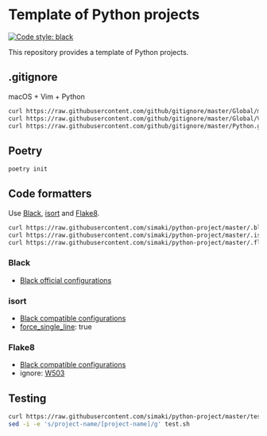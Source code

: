 # Template of Python projects

[![Code style: black](https://img.shields.io/badge/code%20style-black-000000.svg)](https://github.com/psf/black)

This repository provides a template of Python projects.

## .gitignore

macOS + Vim + Python

```sh
curl https://raw.githubusercontent.com/github/gitignore/master/Global/macOS.gitignore > .gitignore
curl https://raw.githubusercontent.com/github/gitignore/master/Global/Vim.gitignore >> .gitignore
curl https://raw.githubusercontent.com/github/gitignore/master/Python.gitignore >> .gitignore
```

## Poetry

```sh
poetry init
```

## Code formatters

Use [Black](https://github.com/psf/black), [isort](https://github.com/PyCQA/isort) and [Flake8](https://flake8.pycqa.org/en/latest/).

```sh
curl https://raw.githubusercontent.com/simaki/python-project/master/.black > pyproject.toml
curl https://raw.githubusercontent.com/simaki/python-project/master/.isort > pyproject.toml
curl https://raw.githubusercontent.com/simaki/python-project/master/.flake8 >> .flake8
```

### Black

* [Black official configurations](https://github.com/psf/black#pyprojecttoml)

### isort

* [Black compatible configurations](https://github.com/psf/black/blob/master/docs/compatible_configs.md#isort)
* [force_single_line](https://pycqa.github.io/isort/docs/configuration/options/#force-single-line): true

### Flake8

* [Black compatible configurations](https://github.com/psf/black/blob/master/docs/compatible_configs.md#isort)
* ignore: [W503](https://www.flake8rules.com/rules/W503.html)

## Testing

```sh
curl https://raw.githubusercontent.com/simaki/python-project/master/test.sh > test.sh
sed -i -e 's/project-name/[project-name]/g' test.sh
```
